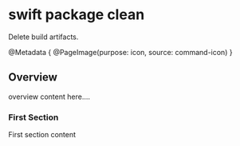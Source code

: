 # swift package clean

Delete build artifacts.

@Metadata {
    @PageImage(purpose: icon, source: command-icon)
}

## Overview

overview content here....

### First Section

First section content
